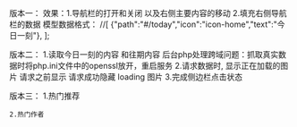 版本一：
	效果：1.导航栏的打开和关闭 以及右侧主要内容的移动
		  2.填充右侧导航栏的数据
		  模型数据格式：
		  //[
				{"path":"#/today","icon":"icon-home","text":"今日一刻"},
			];

版本二：
	1.读取今日一刻的内容 和往期内容
		后台php处理跨域问题：抓取真实数据时将php.ini文件中的openssl放开，重启服务
	2.请求数据时, 显示正在加载的图片
		请求之前显示 请求成功隐藏 loading 图片
	3.完成侧边栏点击状态

版本三：
	1.热门推荐

	2.热门作者

	
	
